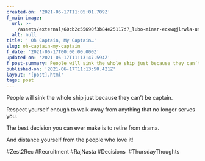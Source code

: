 ```yaml
---
created-on: '2021-06-17T11:05:01.709Z'
f_main-image:
  url: >-
    /assets/external/60cb2c55690f3b84e25117d7_lubo-minar-ecxwqjlrwla-unsplash.jpg
  alt: null
title: ' Oh Captain, My Captain…'
slug: oh-captain-my-captain
f_date: '2021-06-17T00:00:00.000Z'
updated-on: '2021-06-17T11:13:47.594Z'
f_post-summary: People will sink the whole ship just because they can’t be captain.
published-on: '2021-06-17T11:13:50.421Z'
layout: '[post].html'
tags: post
---
```


People will sink the whole ship just because they can’t be captain.

Respect yourself enough to walk away from anything that no longer serves you.

The best decision you can ever make is to retire from drama.

And distance yourself from the people who love it!

#Zest2Rec #Recruitment #RajNasta #Decisions  #ThursdayThoughts

‍
